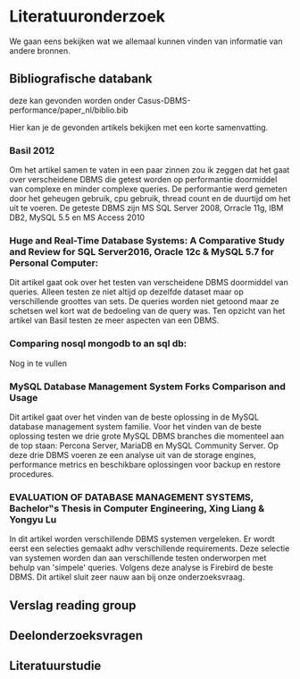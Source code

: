 # Literatuuronderzoek
We gaan eens bekijken wat we allemaal kunnen vinden van informatie van andere bronnen.
## Bibliografische databank
deze kan gevonden worden onder Casus-DBMS-performance/paper_nl/biblio.bib

Hier kan je de gevonden artikels bekijken met een korte samenvatting.
### Basil 2012
Om het artikel samen te vaten in een paar zinnen zou ik zeggen dat het gaat over verscheidene DBMS die getest worden op performantie doormiddel van complexe en minder complexe queries. De performantie werd gemeten door het geheugen gebruik, cpu gebruik, thread count en de duurtijd om het uit te voeren. De geteste DBMS zijn MS SQL Server 2008, Orracle 11g, IBM DB2, MySQL 5.5 en MS Access 2010
### Huge and Real-Time Database Systems: A Comparative Study and Review for SQL Server2016, Oracle 12c & MySQL 5.7 for Personal Computer:
Dit artikel gaat ook over het testen van verscheidene DBMS doormiddel van queries. Alleen testen ze niet altijd op dezelfde dataset maar op verschillende groottes van sets. De queries worden niet getoond maar ze schetsen wel kort wat de bedoeling van de query was. Ten opzicht van het artikel van Basil testen ze meer aspecten van een DBMS.
### Comparing nosql mongodb to an sql db:
Nog in te vullen
### MySQL Database Management System Forks Comparison and Usage
Dit artikel gaat over het vinden van de beste oplossing in de MySQL database management system familie. Voor het vinden van de beste oplossing testen we drie grote MySQL DBMS branches die momenteel aan de top staan: Percona Server, MariaDB en MySQL Community Server. Op deze drie DBMS voeren ze een analyse uit van de storage engines, performance metrics en beschikbare oplossingen voor backup en restore procedures.
### EVALUATION OF DATABASE MANAGEMENT SYSTEMS, Bachelor‟s Thesis in Computer Engineering, Xing Liang & Yongyu Lu
In dit artikel worden verschillende DBMS systemen vergeleken. Er wordt eerst een selecties gemaakt adhv verschillende requirements. Deze selectie van systemen worden dan aan verschillende testen onderworpen met behulp van 'simpele' queries. Volgens deze analyse is Firebird de beste DBMS. Dit artikel sluit zeer nauw aan bij onze onderzoeksvraag.

## Verslag reading group
## Deelonderzoeksvragen
## Literatuurstudie
